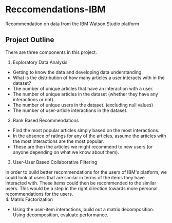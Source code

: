 # Reccomendations-IBM
Recommendation on data from the IBM Watson Studio platform
## Project Outline
There are three components in this project.

1. Exploratory Data Analysis

- Getting to know the data and developing data understanding.
- What is the distribution of how many articles a user interacts with in the dataset?
- The number of unique articles that have an interaction with a user.
- The number of unique articles in the dataset (whether they have any interactions or not).
- The number of unique users in the dataset. (excluding null values)
- The number of user-article interactions in the dataset.  
2. Rank Based Recommendations

- Find the most popular articles simply based on the most interactions.
- In the absence of ratings for any of the articles, assume the articles with the most interactions are the most popular.
- These are then the articles we might recommend to new users (or anyone depending on what we know about them).  
3. User-User Based Collaborative Filtering

In order to build better recommendations for the users of IBM's platform, we could look at users that are similar in terms of the items they have interacted with. These items could then be recommended to the similar users. This would be a step in the right direction towards more personal recommendations for the users.  
4. Matrix Factorization

- Using the user-item interactions, build out a matrix decomposition. Using decomposition, evaluate performance.
